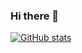 ### Hi there 👋

[![GitHub stats](https://github-readme-stats.vercel.app/api?username=t-bre&count_private=true&show_icons=true&hide=stars)](https://github.com/t-bre/github-readme-stats)

<!-- [![Top Langs](https://github-readme-stats.vercel.app/api/top-langs/?username=t-bre&layout=compact)](https://github.com/anuraghazra/github-readme-stats)-->
